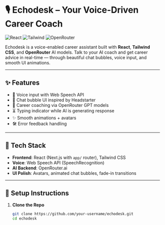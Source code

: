 # 🎙️ Echodesk – Your Voice-Driven Career Coach

![React](https://img.shields.io/badge/Built%20with-React-blue?logo=react)
![Tailwind](https://img.shields.io/badge/Styled%20with-Tailwind%20CSS-38B2AC?logo=tailwindcss)
![OpenRouter](https://img.shields.io/badge/Powered%20by-OpenRouter.ai-000000?logo=openai)

Echodesk is a voice-enabled career assistant built with **React**, **Tailwind CSS**, and **OpenRouter** AI models. Talk to your AI coach and get career advice in real-time — through beautiful chat bubbles, voice input, and smooth UI animations.

---



## ✨ Features

- 🎤 Voice input with Web Speech API
- 💬 Chat bubble UI inspired by Headstarter
- 🧠 Career coaching via OpenRouter GPT models
- ⏳ Typing indicator while AI is generating response
- ✨ Smooth animations + avatars
- 🛠️ Error feedback handling

---

## 🚀 Tech Stack

- **Frontend**: React (Next.js with `app/` router), Tailwind CSS
- **Voice**: Web Speech API (SpeechRecognition)
- **AI Backend**: OpenRouter.ai
- **UI Polish**: Avatars, animated chat bubbles, fade-in transitions

---

## 🧪 Setup Instructions

1. **Clone the Repo**

   ```bash
   git clone https://github.com/your-username/echodesk.git
   cd echodesk
